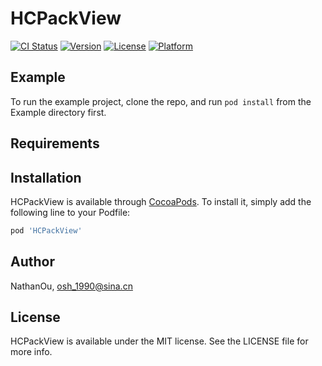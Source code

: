 # HCPackView

[![CI Status](https://img.shields.io/travis/NathanOu/HCPackView.svg?style=flat)](https://travis-ci.org/NathanOu/HCPackView)
[![Version](https://img.shields.io/cocoapods/v/HCPackView.svg?style=flat)](https://cocoapods.org/pods/HCPackView)
[![License](https://img.shields.io/cocoapods/l/HCPackView.svg?style=flat)](https://cocoapods.org/pods/HCPackView)
[![Platform](https://img.shields.io/cocoapods/p/HCPackView.svg?style=flat)](https://cocoapods.org/pods/HCPackView)

## Example

To run the example project, clone the repo, and run `pod install` from the Example directory first.

## Requirements

## Installation

HCPackView is available through [CocoaPods](https://cocoapods.org). To install
it, simply add the following line to your Podfile:

```ruby
pod 'HCPackView'
```

## Author

NathanOu, osh_1990@sina.cn

## License

HCPackView is available under the MIT license. See the LICENSE file for more info.
